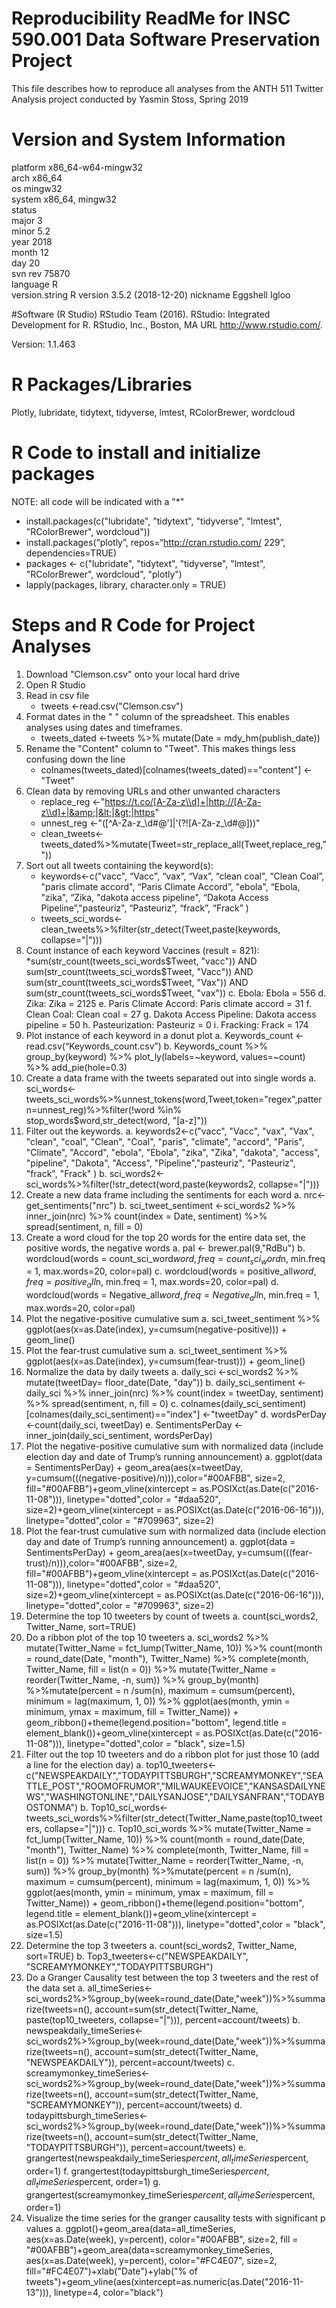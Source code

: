 # Reproducibility ReadMe for INSC 590.001 Data Software Preservation Project
This file describes how to reproduce all analyses from the ANTH 511 Twitter Analysis project conducted by Yasmin Stoss, Spring 2019

# Version and System Information
platform       x86_64-w64-mingw32          
arch           x86_64                      
os             mingw32                     
system         x86_64, mingw32             
status                                     
major          3                           
minor          5.2                         
year           2018                        
month          12                          
day            20                          
svn rev        75870                       
language       R                           
version.string R version 3.5.2 (2018-12-20)
nickname       Eggshell Igloo

#Software (R Studio)
RStudio Team (2016). RStudio: Integrated Development for R.
RStudio, Inc., Boston, MA URL http://www.rstudio.com/.

Version: 1.1.463

# R Packages/Libraries
Plotly, lubridate, tidytext, tidyverse, lmtest, RColorBrewer, wordcloud

# R Code to install and initialize packages
NOTE: all code will be indicated with a "*"
* install.packages(c("lubridate", "tidytext", "tidyverse", "lmtest", "RColorBrewer", wordcloud"))
* install.packages(“plotly”, repos=“http://cran.rstudio.com/ 229”, dependencies=TRUE)
* packages <- c("lubridate", "tidytext", "tidyverse", "lmtest", "RColorBrewer", wordcloud", "plotly")
* lapply(packages, library, character.only = TRUE)

# Steps and R Code for Project Analyses
1.  Download "Clemson.csv" onto your local hard drive
2.  Open R Studio
3.	Read in csv file
    * tweets <-read.csv("Clemson.csv")
4.	Format dates in the " " column of the spreadsheet. This enables analyses using dates and timeframes. 
    * tweets_dated <-tweets %>% mutate(Date = mdy_hm(publish_date))
5. Rename the "Content" column to "Tweet". This makes things less confusing down the line
    * colnames(tweets_dated)[colnames(tweets_dated)=="content"] <-"Tweet"
6. Clean data by removing URLs and other unwanted characters
    * replace_reg <-"https://t.co/[A-Za-z\\d]+|http://[A-Za-z\\d]+|&amp;|&lt;|&gt;|https"
    * unnest_reg <-"([^A-Za-z_\\d#@']|'(?![A-Za-z_\\d#@]))"
    * clean_tweets<-tweets_dated%>%mutate(Tweet=str_replace_all(Tweet,replace_reg,""))
7.	Sort out all tweets containing the keyword(s): 
    * keywords<-c("vacc", “Vacc", “vax”, “Vax”, “clean coal", “Clean Coal”, "paris climate accord", “Paris Climate Accord”, "ebola", “Ebola, "zika", “Zika, "dakota access pipeline", “Dakota Access Pipeline”,"pasteuriz", “Pasteuriz”, “frack”, “Frack” )
    * tweets_sci_words<-clean_tweets%>%filter(str_detect(Tweet,paste(keywords, collapse="|")))
8. Count instance of each keyword
    Vaccines (result = 821): 
    *sum(str_count(tweets_sci_words$Tweet, "vacc")) AND sum(str_count(tweets_sci_words$Tweet, "Vacc")) AND sum(str_count(tweets_sci_words$Tweet, "Vax")) AND sum(str_count(tweets_sci_words$Tweet, "vax"))
c.	Ebola: Ebola = 556
d.	Zika: Zika = 2125
e.	Paris Climate Accord: Paris climate accord = 31
f.	Clean Coal: Clean coal = 27
g.	Dakota Access Pipeline: Dakota access pipeline = 50
h.	Pasteurization: Pasteuriz = 0
i.	Fracking: Frack = 174
6.	Plot instance of each keyword in a donut plot
a.	Keywords_count <- read.csv(“Keywords_count.csv”)
b.	Keywords_count %>%  group_by(keyword) %>% plot_ly(labels=~keyword, values=~count) %>% add_pie(hole=0.3)
7.	Create a data frame with the tweets separated out into single words
a.	sci_words<-tweets_sci_words%>%unnest_tokens(word,Tweet,token="regex",pattern=unnest_reg)%>%filter(!word %in% stop_words$word,str_detect(word, "[a-z]"))
8.	Filter out the keywords. 
a.	keywords2<-c("vacc", "Vacc", "vax", "Vax", "clean", "coal", "Clean", "Coal", "paris", "climate", "accord", "Paris", "Climate", "Accord", "ebola", "Ebola", "zika", "Zika", "dakota", "access", "pipeline", "Dakota", "Access", "Pipeline","pasteuriz", "Pasteuriz", "frack", "Frack" )
b.	sci_words2<-sci_words%>%filter(!str_detect(word,paste(keywords2, collapse="|")))
9.	Create a new data frame including the sentiments for each word
a.	nrc<-get_sentiments("nrc")
b.	sci_tweet_sentiment <-sci_words2 %>% inner_join(nrc) %>% count(index = Date, sentiment) %>% spread(sentiment, n, fill = 0)
10.	Create a word cloud for the top 20 words for the entire data set, the positive words, the negative words
a.	pal <- brewer.pal(9,"RdBu")
b.	wordcloud(words = count_sci_word$word, freq = count_sci_word$n, min.freq = 1, max.words=20, color=pal)
c.	wordcloud(words = positive_all$word, freq = positive_all$n, min.freq = 1, max.words=20, color=pal)
d.	wordcloud(words = Negative_all$word, freq = Negative_all$n, min.freq = 1, max.words=20, color=pal)
11.	Plot the negative-positive cumulative sum
a.	sci_tweet_sentiment %>% ggplot(aes(x=as.Date(index), y=cumsum(negative-positive))) + geom_line() 
12.	Plot the fear-trust cumulative sum
a.	sci_tweet_sentiment %>% ggplot(aes(x=as.Date(index), y=cumsum(fear-trust))) + geom_line() 
13.	Normalize the data by daily tweets
a.	daily_sci <-sci_words2 %>% mutate(tweetDay= floor_date(Date, "day"))
b.	daily_sci_sentiment <-daily_sci %>% inner_join(nrc) %>% count(index = tweetDay, sentiment) %>% spread(sentiment, n, fill = 0) 
c.	colnames(daily_sci_sentiment)[colnames(daily_sci_sentiment)=="index"] <-"tweetDay"
d.	wordsPerDay <-count(daily_sci, tweetDay)
e.	SentimentsPerDay <-inner_join(daily_sci_sentiment, wordsPerDay)
14.	 Plot the negative-positive cumulative sum with normalized data (include election day and date of Trump’s running announcement)
a.	ggplot(data = SentimentsPerDay) + geom_area(aes(x=tweetDay, y=cumsum(((negative-positive)/n))),color="#00AFBB", size=2, fill="#00AFBB")+geom_vline(xintercept = as.POSIXct(as.Date(c("2016-11-08"))), linetype="dotted",color = "#daa520", size=2)+geom_vline(xintercept = as.POSIXct(as.Date(c("2016-06-16"))), linetype="dotted",color = "#709963", size=2)
15.	Plot the fear-trust cumulative sum with normalized data (include election day and date of Trump’s running announcement)
a.	ggplot(data = SentimentsPerDay) + geom_area(aes(x=tweetDay, y=cumsum(((fear-trust)/n))),color="#00AFBB", size=2, fill="#00AFBB")+geom_vline(xintercept = as.POSIXct(as.Date(c("2016-11-08"))), linetype="dotted",color = "#daa520", size=2)+geom_vline(xintercept = as.POSIXct(as.Date(c("2016-06-16"))), linetype="dotted",color = "#709963", size=2)
16.	Determine the top 10 tweeters by count of tweets
a.	count(sci_words2, Twitter_Name, sort=TRUE)
17.	Do a ribbon plot of the top 10 tweeters 
a.	sci_words2 %>%   mutate(Twitter_Name = fct_lump(Twitter_Name, 10)) %>%    count(month = round_date(Date, "month"), Twitter_Name) %>%  complete(month, Twitter_Name, fill = list(n = 0)) %>%     mutate(Twitter_Name = reorder(Twitter_Name, -n, sum)) %>%    group_by(month) %>%mutate(percent = n /sum(n),      maximum = cumsum(percent),  minimum = lag(maximum, 1, 0)) %>%  ggplot(aes(month, ymin = minimum, ymax = maximum, fill = Twitter_Name)) + geom_ribbon()+theme(legend.position="bottom", legend.title = element_blank())+geom_vline(xintercept = as.POSIXct(as.Date(c("2016-11-08"))), linetype="dotted",color = "black", size=1.5)
18.	 Filter out the top 10 tweeters and do a ribbon plot for just those 10 (add a line for the election day)
a.	top10_tweeters<-c("NEWSPEAKDAILY","TODAYPITTSBURGH","SCREAMYMONKEY","SEATTLE_POST","ROOMOFRUMOR","MILWAUKEEVOICE","KANSASDAILYNEWS","WASHINGTONLINE","DAILYSANJOSE","DAILYSANFRAN","TODAYBOSTONMA")
b.	Top10_sci_words<-tweets_sci_words%>%filter(str_detect(Twitter_Name,paste(top10_tweeters, collapse="|")))
c.	Top10_sci_words %>%   mutate(Twitter_Name = fct_lump(Twitter_Name, 10)) %>%    count(month = round_date(Date, "month"), Twitter_Name) %>%  complete(month, Twitter_Name, fill = list(n = 0)) %>%     mutate(Twitter_Name = reorder(Twitter_Name, -n, sum)) %>%    group_by(month) %>%mutate(percent = n /sum(n),      maximum = cumsum(percent),  minimum = lag(maximum, 1, 0)) %>%  ggplot(aes(month, ymin = minimum, ymax = maximum, fill = Twitter_Name)) + geom_ribbon()+theme(legend.position="bottom", legend.title = element_blank())+geom_vline(xintercept = as.POSIXct(as.Date(c("2016-11-08"))), linetype="dotted",color = "black", size=1.5)
19.	Determine the top 3 tweeters
a.	count(sci_words2, Twitter_Name, sort=TRUE)
b.	Top3_tweeters<-c("NEWSPEAKDAILY", "SCREAMYMONKEY","TODAYPITTSBURGH")
20.	Do a Granger Causality test between the top 3 tweeters and the rest of the data set
a.	all_timeSeries<-sci_words2%>%group_by(week=round_date(Date,"week"))%>%summarize(tweets=n(), account=sum(str_detect(Twitter_Name, paste(top10_tweeters, collapse="|"))), percent=account/tweets)
b.	newspeakdaily_timeSeries<-sci_words2%>%group_by(week=round_date(Date,"week"))%>%summarize(tweets=n(), account=sum(str_detect(Twitter_Name, "NEWSPEAKDAILY")), percent=account/tweets)
c.	screamymonkey_timeSeries<-sci_words2%>%group_by(week=round_date(Date,"week"))%>%summarize(tweets=n(), account=sum(str_detect(Twitter_Name, "SCREAMYMONKEY")), percent=account/tweets)
d.	todaypittsburgh_timeSeries<-sci_words2%>%group_by(week=round_date(Date,"week"))%>%summarize(tweets=n(), account=sum(str_detect(Twitter_Name, "TODAYPITTSBURGH")), percent=account/tweets)
e.	grangertest(newspeakdaily_timeSeries$percent,all_timeSeries$percent, order=1)
f.	grangertest(todaypittsburgh_timeSeries$percent,all_timeSeries$percent, order=1)
g.	grangertest(screamymonkey_timeSeries$percent,all_timeSeries$percent, order=1)
21.	Visualize the time series for the granger causality tests with significant p values
a.	ggplot()+geom_area(data=all_timeSeries, aes(x=as.Date(week), y=percent), color="#00AFBB", size=2, fill = "#00AFBB")+geom_area(data=screamymonkey_timeSeries, aes(x=as.Date(week), y=percent), color="#FC4E07", size=2, fill="#FC4E07")+xlab("Date")+ylab("% of tweets")+geom_vline(aes(xintercept=as.numeric(as.Date("2016-11-13"))), linetype=4, color="black")


